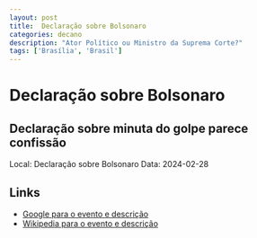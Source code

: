 ```yaml
---
layout: post
title:  Declaração sobre Bolsonaro
categories: decano
description: "Ator Político ou Ministro da Suprema Corte?"
tags: ['Brasília', 'Brasil']
---
```


# Declaração sobre Bolsonaro
## Declaração sobre minuta do golpe parece confissão
Local: Declaração sobre Bolsonaro
Data: 2024-02-28

## Links 
- [Google para o evento e descrição](https://www.google.com/search?q=Gilmar%20Mendes%20%2B%20Declara%C3%A7%C3%A3o%20sobre%20Bolsonaro%20Declara%C3%A7%C3%A3o%20sobre%20minuta%20do%20golpe%20parece%20confiss%C3%A3o%20Bras%C3%ADlia%2C%20Brasil)
- [Wikipedia para o evento e descrição](https://en.wikipedia.org/w/index.php?search=Gilmar%20Mendes%20%2B%20Declara%C3%A7%C3%A3o%20sobre%20Bolsonaro%20Declara%C3%A7%C3%A3o%20sobre%20minuta%20do%20golpe%20parece%20confiss%C3%A3o%20Bras%C3%ADlia%2C%20Brasil)
